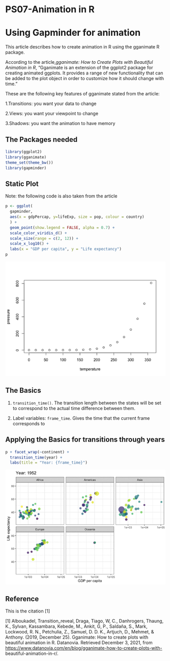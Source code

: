 PS07-Animation in R
================

# Using Gapminder for animation

This article describes how to create animation in R using the gganimate
R package.

According to the article,*gganimate: How to Create Plots with Beautiful
Animation in R*, “Gganimate is an extension of the ggplot2 package for
creating animated ggplots. It provides a range of new functionality that
can be added to the plot object in order to customize how it should
change with time.”

These are the following key features of gganimate stated from the
article:

1.Transitions: you want your data to change

2.Views: you want your viewpoint to change

3.Shadows: you want the animation to have memory

## The Packages needed

``` r
library(ggplot2)
library(gganimate)
theme_set(theme_bw())
library(gapminder)
```

## Static Plot

Note: the following code is also taken from the article

``` r
p <- ggplot(
  gapminder, 
  aes(x = gdpPercap, y=lifeExp, size = pop, colour = country)
  ) +
  geom_point(show.legend = FALSE, alpha = 0.7) +
  scale_color_viridis_d() +
  scale_size(range = c(2, 12)) +
  scale_x_log10() +
  labs(x = "GDP per capita", y = "Life expectancy")
p
```

![](README_files/figure-gfm/pressure-1.png)<!-- -->

## The Basics

1.  `transition_time()`. The transition length between the states will
    be set to correspond to the actual time difference between them.

2.  Label variables: `frame_time`. Gives the time that the current frame
    corresponds to

## Applying the Basics for transitions through years

``` r
p + facet_wrap(~continent) +
  transition_time(year) +
  labs(title = "Year: {frame_time}")
```

![](README_files/figure-gfm/unnamed-chunk-1-1.gif)<!-- -->

## Reference

This is the citation [1]

[1] Alboukadel, Transition_reveal, Draga, Tiago, W, C., Danhrogers,
Thaung, K., Sylvan, Kassambara, Kebede, M., Ankit, G, P., Saldaña, S.,
Mark, Lockwood, R. N., Petchulia, Z., Samuel, D. D. K., Artjuch, D.,
Mehmet, & Anthony. (2019, December 25). Gganimate: How to create plots
with beautiful animation in R. Datanovia. Retrieved December 3, 2021,
from
<https://www.datanovia.com/en/blog/gganimate-how-to-create-plots-with->
beautiful-animation-in-r/.

